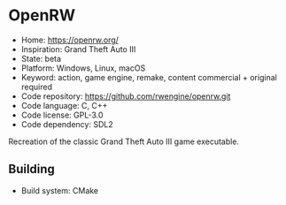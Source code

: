 # OpenRW

- Home: https://openrw.org/
- Inspiration: Grand Theft Auto III
- State: beta
- Platform: Windows, Linux, macOS
- Keyword: action, game engine, remake, content commercial + original required
- Code repository: https://github.com/rwengine/openrw.git
- Code language: C, C++
- Code license: GPL-3.0
- Code dependency: SDL2

Recreation of the classic Grand Theft Auto III game executable.

## Building

- Build system: CMake
